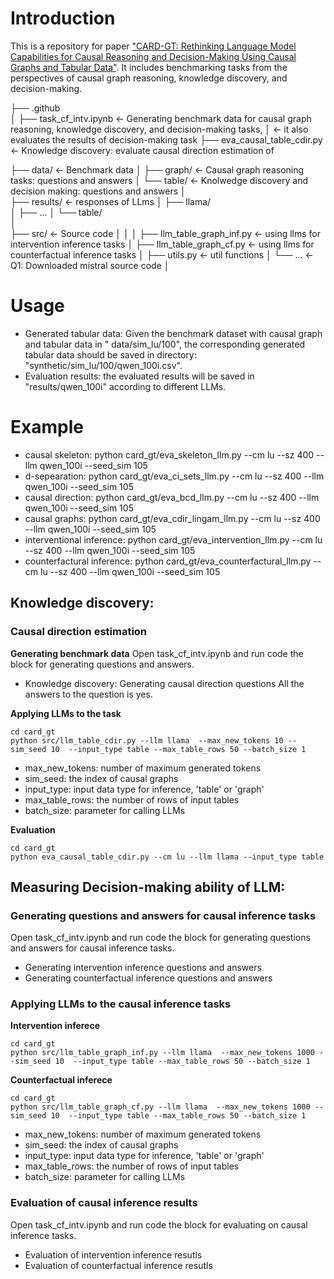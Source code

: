 # Introduction
This is a repository for paper ["CARD-GT: Rethinking Language Model Capabilities for Causal Reasoning and Decision-Making Using Causal Graphs and Tabular Data"]().
It includes benchmarking tasks from the perspectives of causal graph reasoning, knowledge discovery, and decision-making.

├── .github              
│
├── task_cf_intv.ipynb               <- Generating benchmark data for causal graph reasoning, knowledge discovery, and decision-making tasks,
│                                           <- it also evaluates the results of decision-making task
├── eva_causal_table_cdir.py         <- Knowledge discovery: evaluate causal direction estimation of 

├── data/              <- Benchmark data
│   ├── graph/         <- Causal graph reasoning tasks: questions and answers
│   └── table/         <- Knolwedge discovery and decision making: questions and answers
│   
├── results/           <- responses of LLms
│   ├── llama/         
│   ├── ...
│   └── table/         
│   
├── src/                   <- Source code
│   │
│   ├── llm_table_graph_inf.py          <- using llms for intervention inference tasks
│   ├── llm_table_graph_cf.py           <- using llms for counterfactual inference tasks
│   ├── utils.py                        <- util functions
│   └── ...                   <- Q1: Downloaded mistral source code
│   

# Usage
* Generated tabular data: Given the benchmark dataset with causal graph and tabular data in " data/sim_lu/100", the corresponding generated tabular data should be saved in directory: "synthetic/sim_lu/100/qwen_100i.csv".  
* Evaluation results: the evaluated results will be saved in "results/qwen_100i" according to different LLMs.

# Example
* causal skeleton: python card_gt/eva_skeleton_llm.py --cm lu --sz 400 --llm qwen_100i --seed_sim 105  
* d-sepearation: python card_gt/eva_ci_sets_llm.py --cm lu --sz 400 --llm qwen_100i --seed_sim 105  
* causal direction: python card_gt/eva_bcd_llm.py --cm lu --sz 400 --llm qwen_100i --seed_sim 105  
* causal graphs: python card_gt/eva_cdir_lingam_llm.py --cm lu --sz 400 --llm qwen_100i --seed_sim 105 
* interventional inference: python card_gt/eva_intervention_llm.py --cm lu --sz 400 --llm qwen_100i --seed_sim 105
* counterfactural inference: python card_gt/eva_counterfactural_llm.py --cm lu --sz 400 --llm qwen_100i --seed_sim 105




## Knowledge discovery: 

### Causal direction estimation 

**Generating benchmark data**
Open task_cf_intv.ipynb and run code the block for generating questions and answers.
* Knowledge discovery: Generating causal direction questions
All the answers to the question is yes.

**Applying LLMs to the task**
```
cd card_gt  
python src/llm_table_cdir.py --llm llama  --max_new_tokens 10 --sim_seed 10  --input_type table --max_table_rows 50 --batch_size 1
```

* max_new_tokens: number of maximum generated tokens
* sim_seed: the index of causal graphs
* input_type: input data type for inference, 'table' or 'graph' 
* max_table_rows: the number of rows of input tables
* batch_size: parameter for calling LLMs

**Evaluation**
``` 
cd card_gt  
python eva_causal_table_cdir.py --cm lu --llm llama --input_type table
```

## Measuring Decision-making ability of LLM: 

### Generating questions and answers for causal inference tasks
Open task_cf_intv.ipynb and run code the block for generating questions and answers for causal inference tasks.

* Generating intervention inference questions and answers 
* Generating counterfactual inference questions and answers

### Applying LLMs to the causal inference tasks
**Intervention inferece**
```
cd card_gt  
python src/llm_table_graph_inf.py --llm llama  --max_new_tokens 1000 --sim_seed 10  --input_type table --max_table_rows 50 --batch_size 1 
```

**Counterfactual inferece**
```
cd card_gt  
python src/llm_table_graph_cf.py --llm llama  --max_new_tokens 1000 --sim_seed 10  --input_type table --max_table_rows 50 --batch_size 1 
```

* max_new_tokens: number of maximum generated tokens
* sim_seed: the index of causal graphs
* input_type: input data type for inference, 'table' or 'graph' 
* max_table_rows: the number of rows of input tables
* batch_size: parameter for calling LLMs

### Evaluation of causal inference results
Open task_cf_intv.ipynb and run code the block for evaluating on causal inference tasks.
* Evaluation of intervention inference resutls
* Evaluation of counterfactual inference resutls

